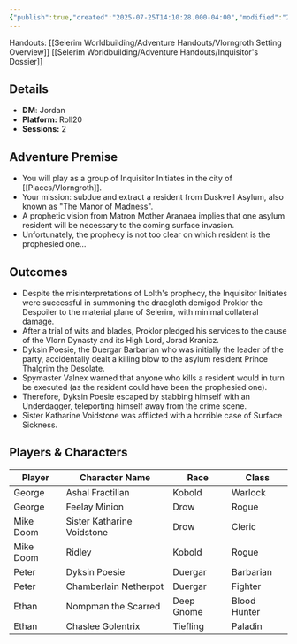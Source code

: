 ```yaml
---
{"publish":true,"created":"2025-07-25T14:10:28.000-04:00","modified":"2025-09-29T09:02:07.002-04:00","published":"2025-09-29T09:02:07.002-04:00","cssclasses":"","DM":"Jordan","Players":["George","Mike Doom","Peter","Ethan"],"Platform":"Roll20","Sessions":2,"Start Date":"2023-07-06","End Date":"2023-07-12"}
---
```


Handouts:
[[Selerim Worldbuilding/Adventure Handouts/Vlorngroth Setting Overview]]
[[Selerim Worldbuilding/Adventure Handouts/Inquisitor's Dossier]]

## Details
- **DM**: Jordan
- **Platform:** Roll20
- **Sessions:** 2

## Adventure Premise
- You will play as a group of Inquisitor Initiates in the city of [[Places/Vlorngroth]].
- Your mission: subdue and extract a resident from Duskveil Asylum, also known as "The Manor of Madness".
- A prophetic vision from Matron Mother Aranaea implies that one asylum resident will be necessary to the coming surface invasion.
- Unfortunately, the prophecy is not too clear on which resident is the prophesied one…

## Outcomes
- Despite the misinterpretations of Lolth's prophecy, the Inquisitor Initiates were successful in summoning the draegloth demigod Proklor the Despoiler to the material plane of Selerim, with minimal collateral damage.
- After a trial of wits and blades, Proklor pledged his services to the cause of the Vlorn Dynasty and its High Lord, Jorad Kranicz.
- Dyksin Poesie, the Duergar Barbarian who was initially the leader of the party, accidentally dealt a killing blow to the asylum resident Prince Thalgrim the Desolate.
- Spymaster Valnex warned that anyone who kills a resident would in turn be executed (as the resident could have been the prophesied one).
- Therefore, Dyksin Poesie escaped by stabbing himself with an Underdagger, teleporting himself away from the crime scene.
- Sister Katharine Voidstone was afflicted with a horrible case of Surface Sickness.

## Players & Characters
| Player              | Character Name         | Race     | Class        |
| ------------------- | ---------------------- | -------- | ------------ |
| George | Ashal Fractilian       | Kobold   | Warlock      |
| George | Feelay Minion          | Drow     | Rogue        |
| Mike Doom | Sister Katharine Voidstone | Drow     | Cleric       |
| Mike Doom | Ridley                 | Kobold   | Rogue        |
| Peter | Dyksin Poesie          | Duergar  | Barbarian    |
| Peter | Chamberlain Netherpot  | Duergar  | Fighter      |
| Ethan | Nompman the Scarred    | Deep Gnome | Blood Hunter |
| Ethan | Chaslee Golentrix      | Tiefling | Paladin      |
